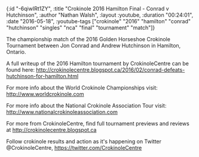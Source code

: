 {:id "-6qiwIRt1ZY",
 :title "Crokinole 2016 Hamilton Final - Conrad v Hutchinson",
 :author "Nathan Walsh",
 :layout :youtube,
 :duration "00:24:01",
 :date "2016-05-18",
 :youtube-tags
 ["crokinole"
  "2016"
  "hamilton"
  "conrad"
  "hutchinson"
  "singles"
  "nca"
  "final"
  "tournament"
  "match"]}


The championship match of the 2016 Golden Horseshoe Crokinole Tournament between Jon Conrad and Andrew Hutchinson in Hamilton, Ontario.

A full writeup of the 2016 Hamilton tournament by CrokinoleCentre can be found here: http://crokinolecentre.blogspot.ca/2016/02/conrad-defeats-hutchinson-for-hamilton.html

For more info about the World Crokinole Championships visit: http://www.worldcrokinole.com

For more info about the National Crokinole Association Tour visit: http://www.nationalcrokinoleassociation.com

For more from CrokinoleCentre, find full tournament previews and reviews at http://crokinolecentre.blogspot.ca

Follow crokinole results and action as it's happening on Twitter @CrokinoleCentre, https://twitter.com/CrokinoleCentre

